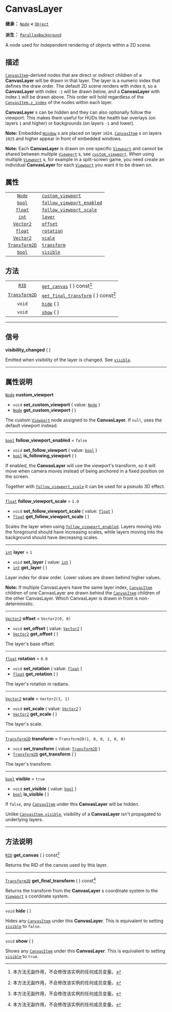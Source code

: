 <!-- ⚠ 请勿编辑本文件 ⚠ -->
<!-- 本文档使用脚本从 WeDot 引擎源码仓库生成。 -->
<!-- 生成脚本：https://github.com/WeDot-Engine/WeDot/tree/4.3/doc/tools/make_md.py； -->
<!-- 原文件：https://github.com/WeDot-Engine/WeDot/tree/4.3/doc/classes/CanvasLayer.xml。 -->

<div id="_class_canvaslayer"></div>

# CanvasLayer

**继承：** [`Node`](class_node.md) **<** [`Object`](class_object.md)

**派生：** [`ParallaxBackground`](class_parallaxbackground.md)

A node used for independent rendering of objects within a 2D scene.

## 描述

[`CanvasItem`](class_canvasitem.md)-derived nodes that are direct or indirect children of a **CanvasLayer** will be drawn in that layer. The layer is a numeric index that defines the draw order. The default 2D scene renders with index `0`, so a **CanvasLayer** with index `-1` will be drawn below, and a **CanvasLayer** with index `1` will be drawn above. This order will hold regardless of the [`CanvasItem.z_index`](#class_canvasitem_property_z_index) of the nodes within each layer.

 **CanvasLayer** s can be hidden and they can also optionally follow the viewport. This makes them useful for HUDs like health bar overlays (on layers `1` and higher) or backgrounds (on layers `-1` and lower).

 **Note:** Embedded [`Window`](class_window.md) s are placed on layer `1024`. [`CanvasItem`](class_canvasitem.md) s on layers `1025` and higher appear in front of embedded windows.

 **Note:** Each **CanvasLayer** is drawn on one specific [`Viewport`](class_viewport.md) and cannot be shared between multiple [`Viewport`](class_viewport.md) s, see [`custom_viewport`](#class_canvaslayer_property_custom_viewport). When using multiple [`Viewport`](class_viewport.md) s, for example in a split-screen game, you need create an individual **CanvasLayer** for each [`Viewport`](class_viewport.md) you want it to be drawn on.

## 属性

|||
|:-:|:--|
| [`Node`](class_node.md)               | [`custom_viewport`](#class_canvaslayer_property_custom_viewport)                 |                                   |
| [`bool`](class_bool.md)               | [`follow_viewport_enabled`](#class_canvaslayer_property_follow_viewport_enabled) | ``false``                         |
| [`float`](class_float.md)             | [`follow_viewport_scale`](#class_canvaslayer_property_follow_viewport_scale)     | ``1.0``                           |
| [`int`](class_int.md)                 | [`layer`](#class_canvaslayer_property_layer)                                     | ``1``                             |
| [`Vector2`](class_vector2.md)         | [`offset`](#class_canvaslayer_property_offset)                                   | ``Vector2(0, 0)``                 |
| [`float`](class_float.md)             | [`rotation`](#class_canvaslayer_property_rotation)                               | ``0.0``                           |
| [`Vector2`](class_vector2.md)         | [`scale`](#class_canvaslayer_property_scale)                                     | ``Vector2(1, 1)``                 |
| [`Transform2D`](class_transform2d.md) | [`transform`](#class_canvaslayer_property_transform)                             | ``Transform2D(1, 0, 0, 1, 0, 0)`` |
| [`bool`](class_bool.md)               | [`visible`](#class_canvaslayer_property_visible)                                 | ``true``                          |

## 方法

|||
|:-:|:--|
| [`RID`](class_rid.md)                 | [`get_canvas`](class_canvaslayermd#class_canvaslayer_method_get_canvas) ( ) const[^const]                   |
| [`Transform2D`](class_transform2d.md) | [`get_final_transform`](class_canvaslayermd#class_canvaslayer_method_get_final_transform) ( ) const[^const] |
| `void`                                | [`hide`](class_canvaslayermd#class_canvaslayer_method_hide) ( )                                             |
| `void`                                | [`show`](class_canvaslayermd#class_canvaslayer_method_show) ( )                                             |

<!-- rst-class:: classref-section-separator -->

---

## 信号

<div id="_class_class_canvaslayer_signal_visibility_changed"></div>

**visibility_changed** ( ) <div id="class_canvaslayer_signal_visibility_changed"></div>

Emitted when visibility of the layer is changed. See [`visible`](#class_canvaslayer_property_visible).

<!-- rst-class:: classref-section-separator -->

---

## 属性说明

<div id="_class_canvaslayer_property_custom_viewport"></div>

[`Node`](class_node.md) **custom_viewport** <div id="class_canvaslayer_property_custom_viewport"></div>

- `void` **set_custom_viewport** ( value: [`Node`](class_node.md) )
- [`Node`](class_node.md) **get_custom_viewport** ( )

The custom [`Viewport`](class_viewport.md) node assigned to the **CanvasLayer**. If `null`, uses the default viewport instead.

<!-- rst-class:: classref-item-separator -->

---

<div id="_class_canvaslayer_property_follow_viewport_enabled"></div>

[`bool`](class_bool.md) **follow_viewport_enabled** = ``false`` <div id="class_canvaslayer_property_follow_viewport_enabled"></div>

- `void` **set_follow_viewport** ( value: [`bool`](class_bool.md) )
- [`bool`](class_bool.md) **is_following_viewport** ( )

If enabled, the **CanvasLayer** will use the viewport's transform, so it will move when camera moves instead of being anchored in a fixed position on the screen.

Together with [`follow_viewport_scale`](#class_canvaslayer_property_follow_viewport_scale) it can be used for a pseudo 3D effect.

<!-- rst-class:: classref-item-separator -->

---

<div id="_class_canvaslayer_property_follow_viewport_scale"></div>

[`float`](class_float.md) **follow_viewport_scale** = ``1.0`` <div id="class_canvaslayer_property_follow_viewport_scale"></div>

- `void` **set_follow_viewport_scale** ( value: [`float`](class_float.md) )
- [`float`](class_float.md) **get_follow_viewport_scale** ( )

Scales the layer when using [`follow_viewport_enabled`](#class_canvaslayer_property_follow_viewport_enabled). Layers moving into the foreground should have increasing scales, while layers moving into the background should have decreasing scales.

<!-- rst-class:: classref-item-separator -->

---

<div id="_class_canvaslayer_property_layer"></div>

[`int`](class_int.md) **layer** = ``1`` <div id="class_canvaslayer_property_layer"></div>

- `void` **set_layer** ( value: [`int`](class_int.md) )
- [`int`](class_int.md) **get_layer** ( )

Layer index for draw order. Lower values are drawn behind higher values.

 **Note:** If multiple CanvasLayers have the same layer index, [`CanvasItem`](class_canvasitem.md) children of one CanvasLayer are drawn behind the [`CanvasItem`](class_canvasitem.md) children of the other CanvasLayer. Which CanvasLayer is drawn in front is non-deterministic.

<!-- rst-class:: classref-item-separator -->

---

<div id="_class_canvaslayer_property_offset"></div>

[`Vector2`](class_vector2.md) **offset** = ``Vector2(0, 0)`` <div id="class_canvaslayer_property_offset"></div>

- `void` **set_offset** ( value: [`Vector2`](class_vector2.md) )
- [`Vector2`](class_vector2.md) **get_offset** ( )

The layer's base offset.

<!-- rst-class:: classref-item-separator -->

---

<div id="_class_canvaslayer_property_rotation"></div>

[`float`](class_float.md) **rotation** = ``0.0`` <div id="class_canvaslayer_property_rotation"></div>

- `void` **set_rotation** ( value: [`float`](class_float.md) )
- [`float`](class_float.md) **get_rotation** ( )

The layer's rotation in radians.

<!-- rst-class:: classref-item-separator -->

---

<div id="_class_canvaslayer_property_scale"></div>

[`Vector2`](class_vector2.md) **scale** = ``Vector2(1, 1)`` <div id="class_canvaslayer_property_scale"></div>

- `void` **set_scale** ( value: [`Vector2`](class_vector2.md) )
- [`Vector2`](class_vector2.md) **get_scale** ( )

The layer's scale.

<!-- rst-class:: classref-item-separator -->

---

<div id="_class_canvaslayer_property_transform"></div>

[`Transform2D`](class_transform2d.md) **transform** = ``Transform2D(1, 0, 0, 1, 0, 0)`` <div id="class_canvaslayer_property_transform"></div>

- `void` **set_transform** ( value: [`Transform2D`](class_transform2d.md) )
- [`Transform2D`](class_transform2d.md) **get_transform** ( )

The layer's transform.

<!-- rst-class:: classref-item-separator -->

---

<div id="_class_canvaslayer_property_visible"></div>

[`bool`](class_bool.md) **visible** = ``true`` <div id="class_canvaslayer_property_visible"></div>

- `void` **set_visible** ( value: [`bool`](class_bool.md) )
- [`bool`](class_bool.md) **is_visible** ( )

If `false`, any [`CanvasItem`](class_canvasitem.md) under this **CanvasLayer** will be hidden.

Unlike [`CanvasItem.visible`](#class_canvasitem_property_visible), visibility of a **CanvasLayer** isn't propagated to underlying layers.

<!-- rst-class:: classref-section-separator -->

---

## 方法说明

<div id="_class_canvaslayer_method_get_canvas"></div>

[`RID`](class_rid.md) **get_canvas** ( ) const[^const]<div id="class_canvaslayer_method_get_canvas"></div>

Returns the RID of the canvas used by this layer.

<!-- rst-class:: classref-item-separator -->

---

<div id="_class_canvaslayer_method_get_final_transform"></div>

[`Transform2D`](class_transform2d.md) **get_final_transform** ( ) const[^const]<div id="class_canvaslayer_method_get_final_transform"></div>

Returns the transform from the **CanvasLayer** s coordinate system to the [`Viewport`](class_viewport.md) s coordinate system.

<!-- rst-class:: classref-item-separator -->

---

<div id="_class_canvaslayer_method_hide"></div>

`void` **hide** ( )<div id="class_canvaslayer_method_hide"></div>

Hides any [`CanvasItem`](class_canvasitem.md) under this **CanvasLayer**. This is equivalent to setting [`visible`](#class_canvaslayer_property_visible) to `false`.

<!-- rst-class:: classref-item-separator -->

---

<div id="_class_canvaslayer_method_show"></div>

`void` **show** ( )<div id="class_canvaslayer_method_show"></div>

Shows any [`CanvasItem`](class_canvasitem.md) under this **CanvasLayer**. This is equivalent to setting [`visible`](#class_canvaslayer_property_visible) to `true`.

[^virtual]: 本方法通常需要用户覆盖才能生效。
[^const]: 本方法无副作用，不会修改该实例的任何成员变量。
[^vararg]: 本方法除了能接受在此处描述的参数外，还能够继续接受任意数量的参数。
[^constructor]: 本方法用于构造某个类型。
[^static]: 调用本方法无需实例，可直接使用类名进行调用。
[^operator]: 本方法描述的是使用本类型作为左操作数的有效运算符。
[^bitfield]: 这个值是由下列位标志构成位掩码的整数。
[^void]: 无返回值。
